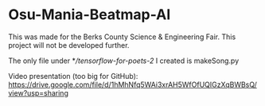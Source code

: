 # Osu-Mania-Beatmap-AI
This was made for the Berks County Science &amp; Engineering Fair. This project will not be developed further.

The only file under \**/tensorflow-for-poets-2* I created is makeSong.py

Video presentation (too big for GitHub): https://drive.google.com/file/d/1hMhNfq5WAi3xrAH5WfOfUQIGzXqBWBsQ/view?usp=sharing
